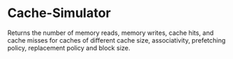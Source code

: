 # Cache-Simulator
Returns the number of memory reads, memory writes, cache hits, and cache misses for caches of different cache size, associativity, prefetching policy, replacement policy and block size.
